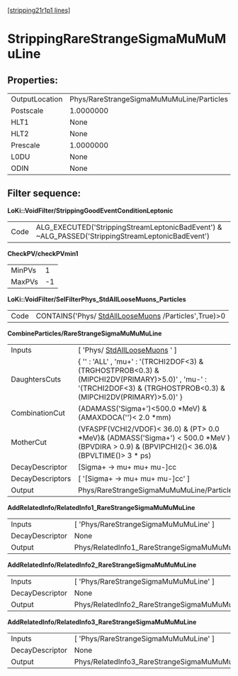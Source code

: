 [[stripping21r1p1 lines]](./stripping21r1p1-index)

# StrippingRareStrangeSigmaMuMuMuLine

## Properties:

|                |                                           |
|----------------|-------------------------------------------|
| OutputLocation | Phys/RareStrangeSigmaMuMuMuLine/Particles |
| Postscale      | 1.0000000                                 |
| HLT1           | None                                      |
| HLT2           | None                                      |
| Prescale       | 1.0000000                                 |
| L0DU           | None                                      |
| ODIN           | None                                      |

## Filter sequence:

**LoKi::VoidFilter/StrippingGoodEventConditionLeptonic**

|      |                                                                                                   |
|------|---------------------------------------------------------------------------------------------------|
| Code | ALG_EXECUTED('StrippingStreamLeptonicBadEvent') & \~ALG_PASSED('StrippingStreamLeptonicBadEvent') |

**CheckPV/checkPVmin1**

|        |     |
|--------|-----|
| MinPVs | 1   |
| MaxPVs | -1  |

**LoKi::VoidFilter/SelFilterPhys_StdAllLooseMuons_Particles**

|      |                                                                                             |
|------|---------------------------------------------------------------------------------------------|
| Code | CONTAINS('Phys/ [StdAllLooseMuons](./stripping21r1p1-stdallloosemuons) /Particles',True)\>0 |

**CombineParticles/RareStrangeSigmaMuMuMuLine**

|                  |                                                                                                                                                                        |
|------------------|------------------------------------------------------------------------------------------------------------------------------------------------------------------------|
| Inputs           | [ 'Phys/ [StdAllLooseMuons](./stripping21r1p1-stdallloosemuons) ' ]                                                                                                  |
| DaughtersCuts    | { '' : 'ALL' , 'mu+' : '(TRCHI2DOF\<3) & (TRGHOSTPROB\<0.3) & (MIPCHI2DV(PRIMARY)\>5.0)' , 'mu-' : '(TRCHI2DOF\<3) & (TRGHOSTPROB\<0.3) & (MIPCHI2DV(PRIMARY)\>5.0)' } |
| CombinationCut   | (ADAMASS('Sigma+')\<500.0 \*MeV) & (AMAXDOCA('')\< 2.0 \*mm)                                                                                                           |
| MotherCut        | (VFASPF(VCHI2/VDOF)\< 36.0) & (PT\> 0.0 \*MeV)& (ADMASS('Sigma+') \< 500.0 \*MeV )& (BPVDIRA \> 0.9) & (BPVIPCHI2()\< 36.0)& (BPVLTIME()\> 3 \* ps)                    |
| DecayDescriptor  | [Sigma+ -\> mu+ mu+ mu-]cc                                                                                                                                           |
| DecayDescriptors | [ '[Sigma+ -\> mu+ mu+ mu-]cc' ]                                                                                                                                   |
| Output           | Phys/RareStrangeSigmaMuMuMuLine/Particles                                                                                                                              |

**AddRelatedInfo/RelatedInfo1_RareStrangeSigmaMuMuMuLine**

|                 |                                                        |
|-----------------|--------------------------------------------------------|
| Inputs          | [ 'Phys/RareStrangeSigmaMuMuMuLine' ]                |
| DecayDescriptor | None                                                   |
| Output          | Phys/RelatedInfo1_RareStrangeSigmaMuMuMuLine/Particles |

**AddRelatedInfo/RelatedInfo2_RareStrangeSigmaMuMuMuLine**

|                 |                                                        |
|-----------------|--------------------------------------------------------|
| Inputs          | [ 'Phys/RareStrangeSigmaMuMuMuLine' ]                |
| DecayDescriptor | None                                                   |
| Output          | Phys/RelatedInfo2_RareStrangeSigmaMuMuMuLine/Particles |

**AddRelatedInfo/RelatedInfo3_RareStrangeSigmaMuMuMuLine**

|                 |                                                        |
|-----------------|--------------------------------------------------------|
| Inputs          | [ 'Phys/RareStrangeSigmaMuMuMuLine' ]                |
| DecayDescriptor | None                                                   |
| Output          | Phys/RelatedInfo3_RareStrangeSigmaMuMuMuLine/Particles |
